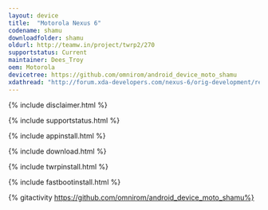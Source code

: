 ```yaml
---
layout: device
title:  "Motorola Nexus 6"
codename: shamu
downloadfolder: shamu
oldurl: http://teamw.in/project/twrp2/270
supportstatus: Current
maintainer: Dees_Troy
oem: Motorola
devicetree: https://github.com/omnirom/android_device_moto_shamu
xdathread: "http://forum.xda-developers.com/nexus-6/orig-development/recovery-twrp-2-8-2-0-touch-recovery-t2946534"
---
```


{% include disclaimer.html %}

{% include supportstatus.html %}

{% include appinstall.html %}

{% include download.html %}

{% include twrpinstall.html %}

{% include fastbootinstall.html %}

{% gitactivity  https://github.com/omnirom/android_device_moto_shamu%}

